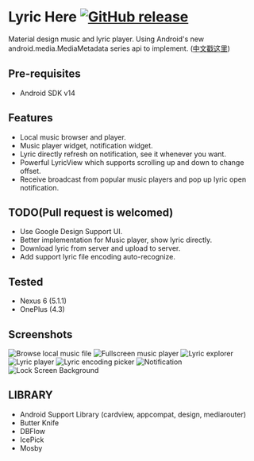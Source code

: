 Lyric Here [![GitHub release](https://img.shields.io/badge/sample%20apk-2.0.0beta-brightgreen.svg?style=flat)](https://github.com/markzhai/LyricHere/releases/download/v2.0-beta/lyric-here.apk)
==========
Material design music and lyric player. Using Android's new android.media.MediaMetadata series api to implement. ([中文戳这里](https://github.com/markzhai/LyricHere/blob/master/README_CN.md))

Pre-requisites
--------------

- Android SDK v14

Features
-----------

- Local music browser and player.
- Music player widget, notification widget.
- Lyric directly refresh on notification, see it whenever you want.
- Powerful LyricView which supports scrolling up and down to change offset.
- Receive broadcast from popular music players and pop up lyric open notification.

TODO(Pull request is welcomed)
------------------------------

- Use Google Design Support UI.
- Better implementation for Music player, show lyric directly.
- Download lyric from server and upload to server.
- Add support lyric file encoding auto-recognize.

Tested
------
- Nexus 6 (5.1.1)
- OnePlus (4.3)

Screenshots
-----------

![Browse local music file](art/Screenshot_2015-09-12-23-14-37.jpg "Browse local music file")
![Fullscreen music player](art/Screenshot_2015-09-12-21-13-22.jpg "Fullscreen music player")
![Lyric explorer](art/Screenshot_2015-09-12-21-13-40.jpg "Lyric explorer")
![Lyric player](art/Screenshot_2015-03-20-17-11-09.jpg "Lyric player")
![Lyric encoding picker](art/Screenshot_2015-03-20-17-11-28.jpg "Lyric encoding picker")
![Notification](art/Screenshot_2015-09-09-23-12-51.jpg "Notification")
![Lock Screen Background](art/Screenshot_2015-09-12-22-43-59.jpg "Lock Screen Background")

LIBRARY
-------

- Android Support Library (cardview, appcompat, design, mediarouter)
- Butter Knife
- DBFlow
- IcePick
- Mosby